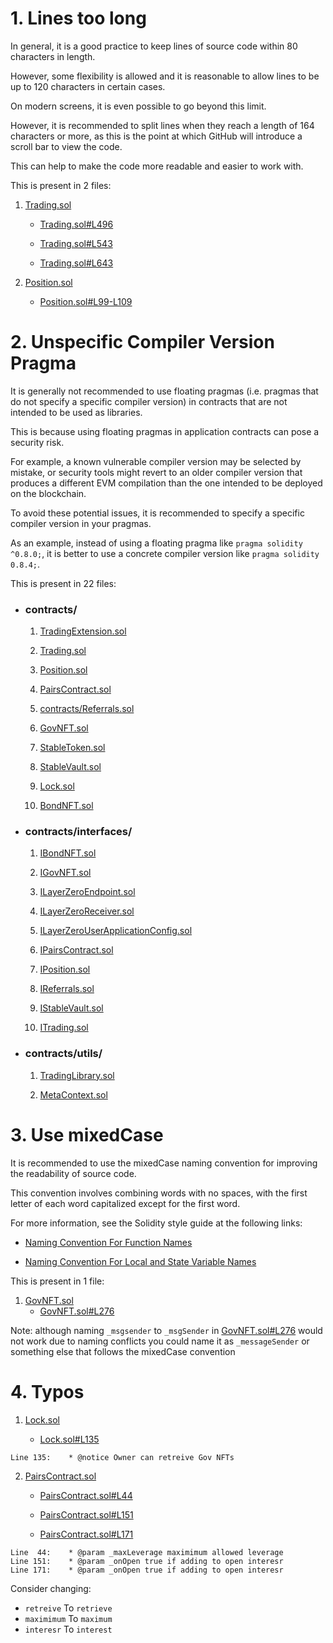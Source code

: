 # 1. Lines too long

In general, it is a good practice to keep lines of source code within 80 characters in length.

However, some flexibility is allowed and it is reasonable to allow lines to be up to 120 characters in certain cases.

On modern screens, it is even possible to go beyond this limit.

However, it is recommended to split lines when they reach a length of 164 characters or more, as this is the point at which GitHub will introduce a scroll bar to view the code.

This can help to make the code more readable and easier to work with.

This is present in 2 files:

1. [Trading.sol](https://github.com/code-423n4/2022-12-tigris/blob/main/contracts/Trading.sol)

   - [Trading.sol#L496](https://github.com/code-423n4/2022-12-tigris/blob/main/contracts/Trading.sol#L496)

   - [Trading.sol#L543](https://github.com/code-423n4/2022-12-tigris/blob/main/contracts/Trading.sol#L543)

   - [Trading.sol#L643](https://github.com/code-423n4/2022-12-tigris/blob/main/contracts/Trading.sol#L643)

2. [Position.sol](https://github.com/code-423n4/2022-12-tigris/blob/main/contracts/Position.sol)

   - [Position.sol#L99-L109](https://github.com/code-423n4/2022-12-tigris/blob/main/contracts/Position.sol#L99-L109)

# 2. Unspecific Compiler Version Pragma

It is generally not recommended to use floating pragmas (i.e. pragmas that do not specify a specific compiler version) in contracts that are not intended to be used as libraries.

This is because using floating pragmas in application contracts can pose a security risk.

For example, a known vulnerable compiler version may be selected by mistake, or security tools might revert to an older compiler version that produces a different EVM compilation than the one intended to be deployed on the blockchain.

To avoid these potential issues, it is recommended to specify a specific compiler version in your pragmas.

As an example, instead of using a floating pragma like `pragma solidity ^0.8.0;`, it is better to use a concrete compiler version like `pragma solidity 0.8.4;`.

This is present in 22 files:

- ### contracts/

  1. [TradingExtension.sol](https://github.com/code-423n4/2022-12-tigris/blob/588c84b7bb354d20cbca6034544c4faa46e6a80e/contracts/TradingExtension.sol#L2)

  2. [Trading.sol](https://github.com/code-423n4/2022-12-tigris/blob/588c84b7bb354d20cbca6034544c4faa46e6a80e/contracts/Trading.sol#L2)

  3. [Position.sol](https://github.com/code-423n4/2022-12-tigris/blob/588c84b7bb354d20cbca6034544c4faa46e6a80e/contracts/Position.sol#L2)

  4. [PairsContract.sol](https://github.com/code-423n4/2022-12-tigris/blob/588c84b7bb354d20cbca6034544c4faa46e6a80e/contracts/PairsContract.sol#L2)

  5. [contracts/Referrals.sol](https://github.com/code-423n4/2022-12-tigris/blob/588c84b7bb354d20cbca6034544c4faa46e6a80e/contracts/Referrals.sol#L2)

  6. [GovNFT.sol](https://github.com/code-423n4/2022-12-tigris/blob/588c84b7bb354d20cbca6034544c4faa46e6a80e/contracts/GovNFT.sol#L2)

  7. [StableToken.sol](https://github.com/code-423n4/2022-12-tigris/blob/588c84b7bb354d20cbca6034544c4faa46e6a80e/contracts/StableToken.sol#L2)

  8. [StableVault.sol](https://github.com/code-423n4/2022-12-tigris/blob/588c84b7bb354d20cbca6034544c4faa46e6a80e/contracts/StableVault.sol#L2)

  9. [Lock.sol](https://github.com/code-423n4/2022-12-tigris/blob/588c84b7bb354d20cbca6034544c4faa46e6a80e/contracts/Lock.sol#L2)

  10. [BondNFT.sol](https://github.com/code-423n4/2022-12-tigris/blob/588c84b7bb354d20cbca6034544c4faa46e6a80e/contracts/BondNFT.sol#L2)

- ### contracts/interfaces/

  1. [IBondNFT.sol](https://github.com/code-423n4/2022-12-tigris/blob/588c84b7bb354d20cbca6034544c4faa46e6a80e/contracts/interfaces/IBondNFT.sol#L2)

  2. [IGovNFT.sol](https://github.com/code-423n4/2022-12-tigris/blob/588c84b7bb354d20cbca6034544c4faa46e6a80e/contracts/interfaces/IGovNFT.sol#L3)

  3. [ILayerZeroEndpoint.sol](https://github.com/code-423n4/2022-12-tigris/blob/588c84b7bb354d20cbca6034544c4faa46e6a80e/contracts/interfaces/ILayerZeroEndpoint.sol#L3)

  4. [ILayerZeroReceiver.sol](https://github.com/code-423n4/2022-12-tigris/blob/588c84b7bb354d20cbca6034544c4faa46e6a80e/contracts/interfaces/ILayerZeroReceiver.sol#L3)

  5. [ILayerZeroUserApplicationConfig.sol](https://github.com/code-423n4/2022-12-tigris/blob/588c84b7bb354d20cbca6034544c4faa46e6a80e/contracts/interfaces/ILayerZeroUserApplicationConfig.sol#L3)

  6. [IPairsContract.sol](https://github.com/code-423n4/2022-12-tigris/blob/588c84b7bb354d20cbca6034544c4faa46e6a80e/contracts/interfaces/IPairsContract.sol#L3)

  7. [IPosition.sol](https://github.com/code-423n4/2022-12-tigris/blob/588c84b7bb354d20cbca6034544c4faa46e6a80e/contracts/interfaces/IPosition.sol#L3)

  8. [IReferrals.sol](https://github.com/code-423n4/2022-12-tigris/blob/588c84b7bb354d20cbca6034544c4faa46e6a80e/contracts/interfaces/IReferrals.sol#L3)

  9. [IStableVault.sol](https://github.com/code-423n4/2022-12-tigris/blob/588c84b7bb354d20cbca6034544c4faa46e6a80e/contracts/interfaces/IStableVault.sol#L3)

  10. [ITrading.sol](https://github.com/code-423n4/2022-12-tigris/blob/588c84b7bb354d20cbca6034544c4faa46e6a80e/contracts/interfaces/ITrading.sol#L5)

- ### contracts/utils/

  1. [TradingLibrary.sol](https://github.com/code-423n4/2022-12-tigris/blob/588c84b7bb354d20cbca6034544c4faa46e6a80e/contracts/utils/TradingLibrary.sol#L2)

  2. [MetaContext.sol](https://github.com/code-423n4/2022-12-tigris/blob/588c84b7bb354d20cbca6034544c4faa46e6a80e/contracts/utils/MetaContext.sol#L2)

# 3. Use mixedCase

It is recommended to use the mixedCase naming convention for improving the readability of source code.

This convention involves combining words with no spaces, with the first letter of each word capitalized except for the first word.

For more information, see the Solidity style guide at the following links:

- [Naming Convention For Function Names](https://docs.soliditylang.org/en/v0.5.3/style-guide.html#function-names)

- [Naming Convention For Local and State Variable Names](https://docs.soliditylang.org/en/v0.5.3/style-guide.html#local-and-state-variable-names.)

This is present in 1 file:

1. [GovNFT.sol](https://github.com/code-423n4/2022-12-tigris/blob/588c84b7bb354d20cbca6034544c4faa46e6a80e/contracts/GovNFT.sol)
   - [GovNFT.sol#L276](https://github.com/code-423n4/2022-12-tigris/blob/588c84b7bb354d20cbca6034544c4faa46e6a80e/contracts/GovNFT.sol#L276)

Note: although naming `_msgsender` to `_msgSender` in [GovNFT.sol#L276](https://github.com/code-423n4/2022-12-tigris/blob/588c84b7bb354d20cbca6034544c4faa46e6a80e/contracts/GovNFT.sol#L276) would not work due to naming conflicts you could name it as `_messageSender` or something else that follows the mixedCase convention

# 4. Typos

1. [Lock.sol](https://github.com/code-423n4/2022-12-tigris/blob/588c84b7bb354d20cbca6034544c4faa46e6a80e/contracts/Lock.sol)

   - [Lock.sol#L135](https://github.com/code-423n4/2022-12-tigris/blob/588c84b7bb354d20cbca6034544c4faa46e6a80e/contracts/Lock.sol#L135)

```
Line 135:    * @notice Owner can retreive Gov NFTs
```

2. [PairsContract.sol](https://github.com/code-423n4/2022-12-tigris/blob/588c84b7bb354d20cbca6034544c4faa46e6a80e/contracts/PairsContract.sol)

   - [PairsContract.sol#L44](https://github.com/code-423n4/2022-12-tigris/blob/588c84b7bb354d20cbca6034544c4faa46e6a80e/contracts/PairsContract.sol#L44)

   - [PairsContract.sol#L151](https://github.com/code-423n4/2022-12-tigris/blob/588c84b7bb354d20cbca6034544c4faa46e6a80e/contracts/PairsContract.sol#L151)

   - [PairsContract.sol#L171](https://github.com/code-423n4/2022-12-tigris/blob/588c84b7bb354d20cbca6034544c4faa46e6a80e/contracts/PairsContract.sol#L171)

```
Line  44:    * @param _maxLeverage maximimum allowed leverage
Line 151:    * @param _onOpen true if adding to open interesr
Line 171:    * @param _onOpen true if adding to open interesr
```

Consider changing:

- `retreive` To `retrieve`
- `maximimum` To `maximum`
- `interesr` To `interest`
